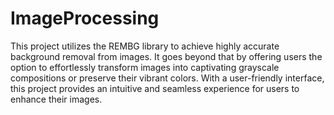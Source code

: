 # ImageProcessing
 This project utilizes the REMBG library to achieve highly accurate background removal from images. It goes beyond that by offering users the option to effortlessly transform images into captivating grayscale compositions or preserve their vibrant colors. With a user-friendly interface, this project provides an intuitive and seamless experience for users to enhance their images. 

